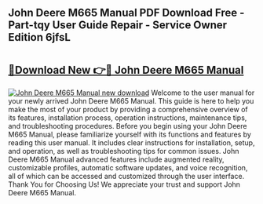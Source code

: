 ## John Deere M665 Manual PDF Download Free - Part-tqy User Guide Repair - Service Owner Edition 6jfsL

# <h2><a href="http://bc89905.oget.top/?id=John+Deere+M665+Manual">🔗Download New 👉🔴 John Deere M665 Manual</a></h2>

[![John Deere M665 Manual new download](https://i.imgur.com/5g1atiW.png)](http://bc89905.oget.top/?id=John+Deere+M665+Manual)
Welcome to the user manual for your newly arrived John Deere M665 Manual. This guide is here to help you make the most of your product by providing a comprehensive overview of its features, installation process, operation instructions, maintenance tips, and troubleshooting procedures. Before you begin using your John Deere M665 Manual, please familiarize yourself with its functions and features by reading this user manual. It includes clear instructions for installation, setup, and operation, as well as troubleshooting tips for common issues. John Deere M665 Manual advanced features include augmented reality, customizable profiles, automatic software updates, and voice recognition, all of which can be accessed and customized through the user interface. Thank You for Choosing Us! We appreciate your trust and support John Deere M665 Manual.
